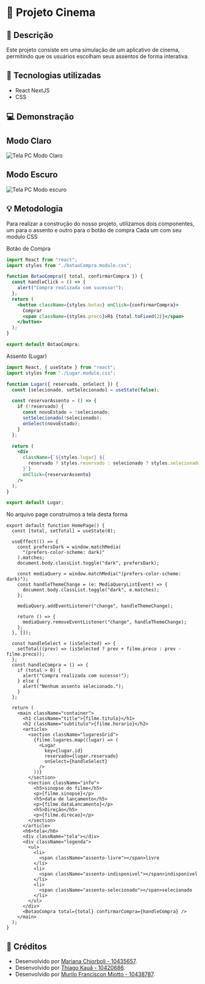 # 🎥 Projeto Cinema

## 📰 Descrição
Este projeto consiste em uma simulação de um aplicativo de cinema, permitindo que os usuários escolham seus assentos de forma interativa.

## 🚀 Tecnologias utilizadas
- React NextJS
- CSS

## 💻 Demonstração
## Modo Claro
![Tela PC Modo Claro](https://github.com/user-attachments/assets/69214e6e-ea4e-4f58-a821-5655fd2466fe)
## Modo Escuro
![Tela PC Modo escuro](https://github.com/user-attachments/assets/804d5003-d186-46d5-aac9-c8aab687765a)

## 💡 Metodologia
Para realizar a construção do nosso projeto, utilizamos dois componentes, um para o assento e outro para o botão de compra
Cada um com seu modulo CSS

Botão de Compra
``` jsx
import React from "react";
import styles from "./botaoCompra.module.css";

function BotaoCompra({ total, confirmarCompra }) {
  const handleClick = () => {
    alert("Compra realizada com sucesso!");
  };
  return (
    <button className={styles.botao} onClick={confirmarCompra}>
      Comprar
      <span className={styles.preco}>R$ {total.toFixed(2)}</span>
    </button>
  );
}

export default BotaoCompra;
```

Assento (Lugar)
``` jsx
import React, { useState } from "react";
import styles from "./Lugar.module.css";

function Lugar({ reservado, onSelect }) {
  const [selecionado, setSelecionado] = useState(false);

  const reservarAssento = () => {
    if (!reservado) {
      const novoEstado = !selecionado;
      setSelecionado(!selecionado);
      onSelect(novoEstado);
    }
  };

  return (
    <div
      className={`${styles.lugar} ${
        reservado ? styles.reservado : selecionado ? styles.selecionado : ""
      }`}
      onClick={reservarAssento}
    />
  );
}

export default Lugar;
```
No arquivo page construimos a tela desta forma
``` tsx
export default function HomePage() {
  const [total, setTotal] = useState(0);

  useEffect(() => {
    const prefersDark = window.matchMedia(
      "(prefers-color-scheme: dark)"
    ).matches;
    document.body.classList.toggle("dark", prefersDark);

    const mediaQuery = window.matchMedia("(prefers-color-scheme: dark)");
    const handleThemeChange = (e: MediaQueryListEvent) => {
      document.body.classList.toggle("dark", e.matches);
    };

    mediaQuery.addEventListener("change", handleThemeChange);

    return () => {
      mediaQuery.removeEventListener("change", handleThemeChange);
    };
  }, []);

  const handleSelect = (isSelected) => {
    setTotal((prev) => (isSelected ? prev + filme.preco : prev - filme.preco));
  };
  const handleCompra = () => {
    if (total > 0) {
      alert("Compra realizada com sucesso!");
    } else {
      alert("Nenhum assento selecionado.");
    }
  };

  return (
    <main className="container">
      <h1 className="title">{filme.titulo}</h1>
      <h2 className="subtitulo">{filme.horario}</h2>
      <article>
        <section className="lugaresGrid">
          {filme.lugares.map((lugar) => (
            <Lugar
              key={lugar.id}
              reservado={lugar.reservado}
              onSelect={handleSelect}
            />
          ))}
        </section>
        <section className="info">
          <h5>sinopse do filme</h5>
          <p>{filme.sinopse}</p>
          <h5>data de lançamento</h5>
          <p>{filme.dataLancamento}</p>
          <h5>Direção</h5>
          <p>{filme.direcao}</p>
        </section>
      </article>
      <h6>tela</h6>
      <div className="tela"></div>
      <div className="legenda">
        <ul>
          <li>
            <span className="assento-livre"></span>livre
          </li>
          <li>
            <span className="assento-indisponivel"></span>indisponível
          </li>
          <li>
            <span className="assento-selecionado"></span>selecionado
          </li>
        </ul>
      </div>
      <BotaoCompra total={total} confirmarCompra={handleCompra} />
    </main>
  );
}
```

## 📎 Créditos
- Desenvolvido por [Mariana Chiorboli - 10435657](https://github.com/MarianaChiorboli).
- Desenvolvido por [Thiago Kauã - 10420686](https://github.com/ThiagoKauaPestana).
- Desenvolvido por [Murilo Franciscon Miotto - 10438787](https://github.com/seu-usuario).
